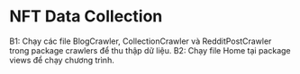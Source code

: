 # NFT Data Collection
B1: Chạy các file BlogCrawler, CollectionCrawler và RedditPostCrawler trong package crawlers để thu thập dữ liệu.
B2: Chạy file Home tại package views để chạy chương trình.

